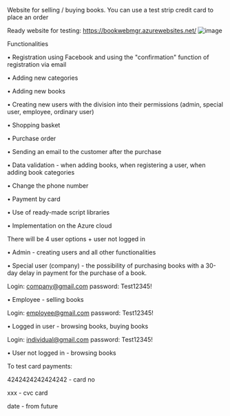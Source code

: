 Website for selling / buying books. You can use a test strip credit card to place an order

Ready website for testing: https://bookwebmgr.azurewebsites.net/
![image](https://user-images.githubusercontent.com/82658699/190514046-2528b987-2f93-4e5e-be14-41400cedfa45.png)

Functionalities

• Registration using Facebook and using the "confirmation" function of registration via email

• Adding new categories

• Adding new books

• Creating new users with the division into their permissions (admin, special user, employee, ordinary user)

• Shopping basket

• Purchase order

• Sending an email to the customer after the purchase

• Data validation - when adding books, when registering a user, when adding book categories

• Change the phone number

• Payment by card

• Use of ready-made script libraries

• Implementation on the Azure cloud

There will be 4 user options + user not logged in

• Admin - creating users and all other functionalities

• Special user (company) - the possibility of purchasing books with a 30-day delay in payment for the purchase of a book.

Login: company@gmail.com password: Test12345!

• Employee - selling books

Login: employee@gmail.com password: Test12345!

• Logged in user - browsing books, buying books

Login: individual@gmail.com password: Test12345!

• User not logged in - browsing books

To test card payments:

4242424242424242 - card no

xxx - cvc card

date - from future
